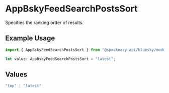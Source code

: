 # AppBskyFeedSearchPostsSort

Specifies the ranking order of results.

## Example Usage

```typescript
import { AppBskyFeedSearchPostsSort } from "@speakeasy-api/bluesky/models/operations";

let value: AppBskyFeedSearchPostsSort = "latest";
```

## Values

```typescript
"top" | "latest"
```